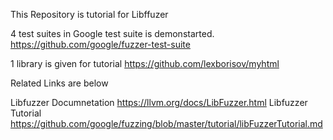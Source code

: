 This Repository is tutorial for Libffuzer

4 test suites in Google test suite is demonstarted.
https://github.com/google/fuzzer-test-suite

1 library is given for tutorial 
https://github.com/lexborisov/myhtml

Related Links are below

Libfuzzer Documnetation
https://llvm.org/docs/LibFuzzer.html
Libfuzzer Tutorial
https://github.com/google/fuzzing/blob/master/tutorial/libFuzzerTutorial.md